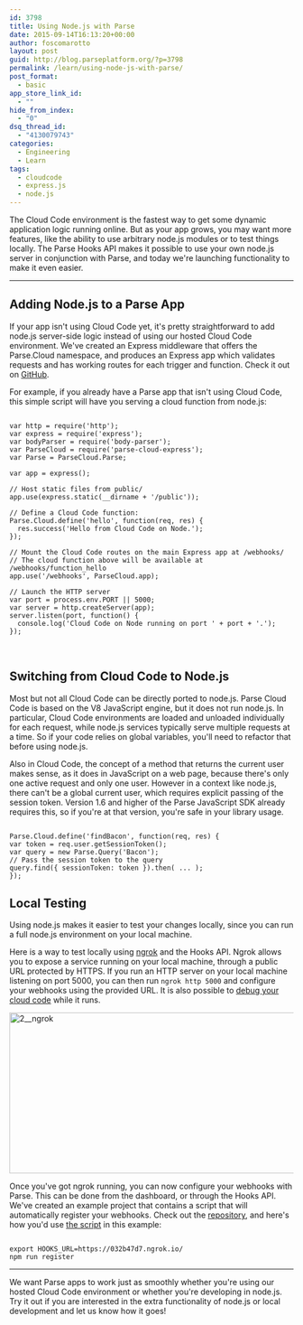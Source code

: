 ```yaml
---
id: 3798
title: Using Node.js with Parse
date: 2015-09-14T16:13:20+00:00
author: foscomarotto
layout: post
guid: http://blog.parseplatform.org/?p=3798
permalink: /learn/using-node-js-with-parse/
post_format:
  - basic
app_store_link_id:
  - ""
hide_from_index:
  - "0"
dsq_thread_id:
  - "4130079743"
categories:
  - Engineering
  - Learn
tags:
  - cloudcode
  - express.js
  - node.js
---
```

The Cloud Code environment is the fastest way to get some dynamic application logic running online. But as your app grows, you may want more features, like the ability to use arbitrary node.js modules or to test things locally. The Parse Hooks API makes it possible to use your own node.js server in conjunction with Parse, and today we're launching functionality to make it even easier.

* * *

## Adding Node.js to a Parse App

If your app isn't using Cloud Code yet, it's pretty straightforward to add node.js server-side logic instead of using our hosted Cloud Code environment. We've created an Express middleware that offers the Parse.Cloud namespace, and produces an Express app which validates requests and has working routes for each trigger and function. Check it out on [GitHub](https://www.npmjs.com/package/parse-cloud-express).

For example, if you already have a Parse app that isn't using Cloud Code, this simple script will have you serving a cloud function from node.js:

<pre class="line-numbers"><code class="language-java">
var http = require('http');
var express = require('express');
var bodyParser = require('body-parser');
var ParseCloud = require('parse-cloud-express');
var Parse = ParseCloud.Parse;

var app = express();

// Host static files from public/
app.use(express.static(__dirname + '/public'));

// Define a Cloud Code function:
Parse.Cloud.define('hello', function(req, res) {
  res.success('Hello from Cloud Code on Node.');
});

// Mount the Cloud Code routes on the main Express app at /webhooks/
// The cloud function above will be available at /webhooks/function_hello
app.use('/webhooks', ParseCloud.app);

// Launch the HTTP server
var port = process.env.PORT || 5000;
var server = http.createServer(app);
server.listen(port, function() {
  console.log('Cloud Code on Node running on port ' + port + '.');
});
</code></pre>

&nbsp;

## Switching from Cloud Code to Node.js

Most but not all Cloud Code can be directly ported to node.js. Parse Cloud Code is based on the V8 JavaScript engine, but it does not run node.js. In particular, Cloud Code environments are loaded and unloaded individually for each request, while node.js services typically serve multiple requests at a time. So if your code relies on global variables, you'll need to refactor that before using node.js.

Also in Cloud Code, the concept of a method that returns the current user makes sense, as it does in JavaScript on a web page, because there's only one active request and only one user. However in a context like node.js, there can't be a global current user, which requires explicit passing of the session token. Version 1.6 and higher of the Parse JavaScript SDK already requires this, so if you're at that version, you're safe in your library usage.

<pre class="line-numbers"><code class="language-java">
Parse.Cloud.define('findBacon', function(req, res) {
var token = req.user.getSessionToken();
var query = new Parse.Query('Bacon');
// Pass the session token to the query
query.find({ sessionToken: token }).then( ... );
});
</code></pre>

## Local Testing

Using node.js makes it easier to test your changes locally, since you can run a full node.js environment on your local machine.

Here is a way to test locally using [ngrok](https://ngrok.com/) and the Hooks API. Ngrok allows you to expose a service running on your local machine, through a public URL protected by HTTPS. If you run an HTTP server on your local machine listening on port 5000, you can then run `ngrok http 5000` and configure your webhooks using the provided URL. It is also possible to [debug your cloud code](https://www.jetbrains.com/webstorm/help/running-and-debugging-node-js.html) while it runs.

<img src="{{ site.url }}/assets/wp-content/uploads/2015/09/2__ngrok-1024x456.png" alt="2__ngrok" width="640" height="285" class="aligncenter size-large wp-image-3812" srcset="{{ site.url }}/assets/wp-content/uploads/2015/09/2__ngrok-1024x456.png 1024w, {{ site.url }}/assets/wp-content/uploads/2015/09/2__ngrok-300x133.png 300w, {{ site.url }}/assets/wp-content/uploads/2015/09/2__ngrok-875x389.png 875w, {{ site.url }}/assets/wp-content/uploads/2015/09/2__ngrok.png 1142w" sizes="(max-width: 640px) 100vw, 640px" />

Once you've got ngrok running, you can now configure your webhooks with Parse. This can be done from the dashboard, or through the Hooks API. We've created an example project that contains a script that will automatically register your webhooks. Check out the [repository](https://github.com/ParsePlatform/CloudCode-Express), and here's how you'd use [the script](https://github.com/ParsePlatform/CloudCode-Express/blob/master/scripts/register-webhooks.js) in this example:

<pre class="line-numbers"><code class="language-java">
export HOOKS_URL=https://032b47d7.ngrok.io/
npm run register</code></pre>

* * *

We want Parse apps to work just as smoothly whether you're using our hosted Cloud Code environment or whether you're developing in node.js. Try it out if you are interested in the extra functionality of node.js or local development and let us know how it goes!